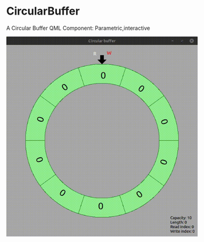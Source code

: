 # CircularBuffer
A Circular Buffer QML Component: Parametric,interactive

<p align="center">
    <img src='./screenshot.gif'>
</p>